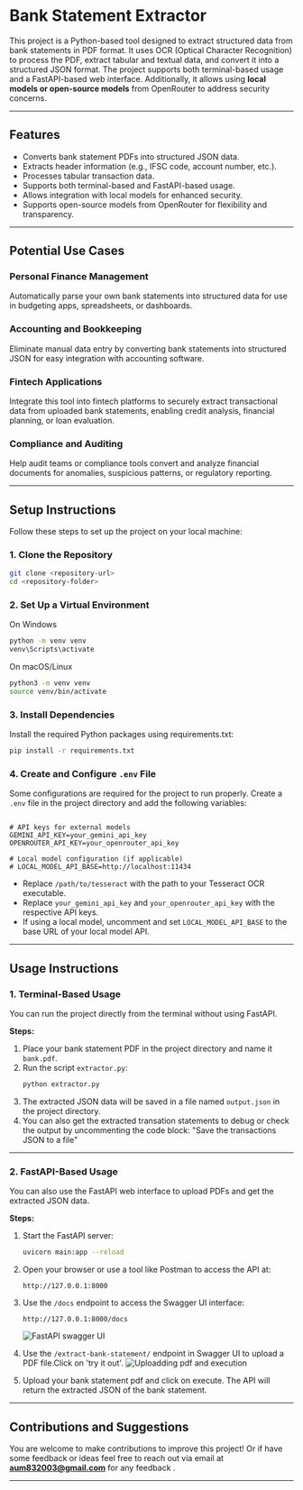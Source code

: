 # Bank Statement Extractor

This project is a Python-based tool designed to extract structured data from bank statements in PDF format. It uses OCR (Optical Character Recognition) to process the PDF, extract tabular and textual data, and convert it into a structured JSON format. The project supports both terminal-based usage and a FastAPI-based web interface. Additionally, it allows using **local models or open-source models** from OpenRouter to address security concerns.

---

## Features

- Converts bank statement PDFs into structured JSON data.
- Extracts header information (e.g., IFSC code, account number, etc.).
- Processes tabular transaction data.
- Supports both terminal-based and FastAPI-based usage.
- Allows integration with local models for enhanced security.
- Supports open-source models from OpenRouter for flexibility and transparency.

---

## Potential Use Cases

### Personal Finance Management
Automatically parse your own bank statements into structured data for use in budgeting apps, spreadsheets, or dashboards.

### Accounting and Bookkeeping
Eliminate manual data entry by converting bank statements into structured JSON for easy integration with accounting software.

### Fintech Applications
Integrate this tool into fintech platforms to securely extract transactional data from uploaded bank statements, enabling credit analysis, financial planning, or loan evaluation.

### Compliance and Auditing
Help audit teams or compliance tools convert and analyze financial documents for anomalies, suspicious patterns, or regulatory reporting.

---

## Setup Instructions

Follow these steps to set up the project on your local machine:

### 1. Clone the Repository
```bash
git clone <repository-url>
cd <repository-folder>
```

### 2. Set Up a Virtual Environment
 On Windows
```bash
python -m venv venv
venv\Scripts\activate
```

 On macOS/Linux
```bash
python3 -m venv venv
source venv/bin/activate
```

### 3. Install Dependencies
 Install the required Python packages using requirements.txt:
```bash
pip install -r requirements.txt
```

### 4. Create and Configure `.env` File
Some configurations are required for the project to run properly. Create a `.env` file in the project directory and add the following variables:

```env

# API keys for external models
GEMINI_API_KEY=your_gemini_api_key
OPENROUTER_API_KEY=your_openrouter_api_key

# Local model configuration (if applicable)
# LOCAL_MODEL_API_BASE=http://localhost:11434
```

- Replace `/path/to/tesseract` with the path to your Tesseract OCR executable.
- Replace `your_gemini_api_key` and `your_openrouter_api_key` with the respective API keys.
- If using a local model, uncomment and set `LOCAL_MODEL_API_BASE` to the base URL of your local model API.

---

## Usage Instructions

### 1. Terminal-Based Usage
You can run the project directly from the terminal without using FastAPI.

**Steps:**
1. Place your bank statement PDF in the project directory and name it `bank.pdf`.
2. Run the script `extractor.py`:
   ```bash
   python extractor.py
   ```
3. The extracted JSON data will be saved in a file named `output.json` in the project directory.
4. You can also get the extracted transation statements to debug or check the output by uncommenting the code block: "Save the transactions JSON to a file"

---

### 2. FastAPI-Based Usage
You can also use the FastAPI web interface to upload PDFs and get the extracted JSON data.

**Steps:**
1. Start the FastAPI server:
   ```bash
   uvicorn main:app --reload
   ```
2. Open your browser or use a tool like Postman to access the API at:
   ```
   http://127.0.0.1:8000
   ```
3. Use the `/docs` endpoint to access the Swagger UI interface:
   ```
   http://127.0.0.1:8000/docs
   ```
   ![FastAPI swagger UI](https://github.com/user-attachments/assets/b00b431c-c0b1-43a3-a32e-36cf8fe31c6f)

4. Use the `/extract-bank-statement/` endpoint in Swagger UI to upload a PDF file.Click on 'try it out'.
   ![Uploadding pdf and execution](https://github.com/user-attachments/assets/896d1ff8-9860-4ca3-876b-5b14c9391ace)

5. Upload your bank statement pdf and click on execute. The API will return the extracted JSON of the bank statement.

---

## Contributions and Suggestions

You are welcome to make contributions to improve this project! Or if have some feedback or ideas feel free to reach out via email at **aum832003@gmail.com** for any feedback .

---

